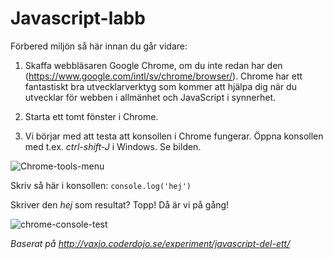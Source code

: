 # Javascript-labb

Förbered miljön så här innan du går vidare:

1. Skaffa webbläsaren Google Chrome, om du inte redan har den (https://www.google.com/intl/sv/chrome/browser/). Chrome har ett fantastiskt bra utvecklarverktyg som kommer att hjälpa dig när du utvecklar för webben i allmänhet och JavaScript i synnerhet.

2. Starta ett tomt fönster i Chrome.

3. Vi börjar med att testa att konsollen i Chrome fungerar. Öppna konsollen med t.ex. *ctrl-shift-J* i Windows. Se bilden.

![Chrome-tools-menu](https://cloud.githubusercontent.com/assets/4598641/6551970/ac0adb08-c640-11e4-837a-d4ec8addbe31.png)

Skriv så här i konsollen: `console.log('hej')`

Skriver den *hej* som resultat? Topp! Då är vi på gång!

![chrome-console-test](https://cloud.githubusercontent.com/assets/4598641/6552010/2c3baf46-c641-11e4-95ea-61fab7654c27.png)

*Baserat på http://vaxjo.coderdojo.se/experiment/javascript-del-ett/*
